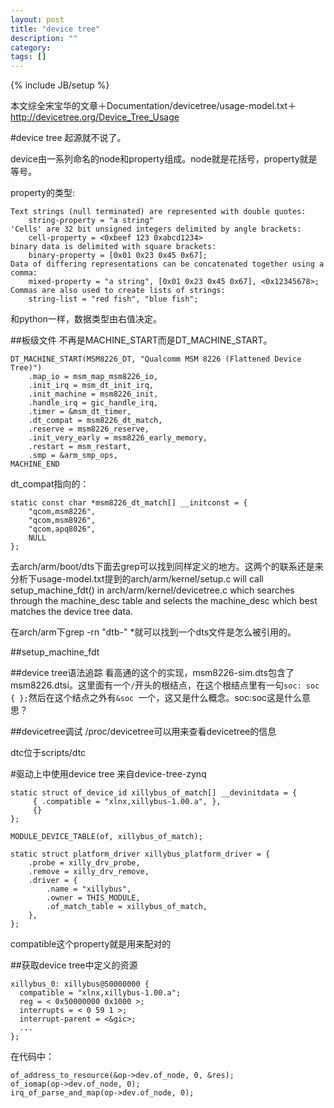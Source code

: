 ```yaml
---
layout: post
title: "device tree"
description: ""
category: 
tags: []
---
```

{% include JB/setup %}

本文综全宋宝华的文章＋Documentation/devicetree/usage-model.txt＋http://devicetree.org/Device_Tree_Usage

#device tree
起源就不说了。

device由一系列命名的node和property组成。node就是花括号，property就是等号。

property的类型:

    Text strings (null terminated) are represented with double quotes:
        string-property = "a string"
    'Cells' are 32 bit unsigned integers delimited by angle brackets:
        cell-property = <0xbeef 123 0xabcd1234>
    binary data is delimited with square brackets:
        binary-property = [0x01 0x23 0x45 0x67];
    Data of differing representations can be concatenated together using a comma:
        mixed-property = "a string", [0x01 0x23 0x45 0x67], <0x12345678>;
    Commas are also used to create lists of strings:
        string-list = "red fish", "blue fish";

和python一样，数据类型由右值决定。

##板级文件
不再是MACHINE_START而是DT_MACHINE_START。


    DT_MACHINE_START(MSM8226_DT, "Qualcomm MSM 8226 (Flattened Device Tree)")
        .map_io = msm_map_msm8226_io,
        .init_irq = msm_dt_init_irq,
        .init_machine = msm8226_init,
        .handle_irq = gic_handle_irq,
        .timer = &msm_dt_timer,
        .dt_compat = msm8226_dt_match,
        .reserve = msm8226_reserve,
        .init_very_early = msm8226_early_memory,
        .restart = msm_restart,
        .smp = &arm_smp_ops,
    MACHINE_END

dt_compat指向的：

    static const char *msm8226_dt_match[] __initconst = {
        "qcom,msm8226",
        "qcom,msm8926",
        "qcom,apq8026",
        NULL
    };

去arch/arm/boot/dts下面去grep可以找到同样定义的地方。这两个的联系还是来分析下usage-model.txt提到的arch/arm/kernel/setup.c will call setup_machine_fdt() in
arch/arm/kernel/devicetree.c which searches through the machine_desc
table and selects the machine_desc which best matches the device tree
data.

在arch/arm下grep -rn "dtb-" *就可以找到一个dts文件是怎么被引用的。

##setup_machine_fdt


##device tree语法追踪
看高通的这个的实现，msm8226-sim.dts包含了msm8226.dtsi。这里面有一个`/`开头的根结点，在这个根结点里有一句`soc: soc { };`然后在这个结点之外有`&soc `一个，这又是什么概念。soc:soc这是什么意思？

##devicetree调试
/proc/devicetree可以用来查看devicetree的信息

dtc位于scripts/dtc

#驱动上中使用device tree
来自device-tree-zynq

    static struct of_device_id xillybus_of_match[] __devinitdata = {
         { .compatible = "xlnx,xillybus-1.00.a", },
         {}
    };

    MODULE_DEVICE_TABLE(of, xillybus_of_match);

    static struct platform_driver xillybus_platform_driver = {
        .probe = xilly_drv_probe,
        .remove = xilly_drv_remove,
        .driver = {
            .name = "xillybus",
            .owner = THIS_MODULE,
            .of_match_table = xillybus_of_match,
        },
    };

compatible这个property就是用来配对的

##获取device tree中定义的资源

    xillybus_0: xillybus@50000000 {
      compatible = "xlnx,xillybus-1.00.a";
      reg = < 0x50000000 0x1000 >;
      interrupts = < 0 59 1 >;
      interrupt-parent = <&gic>;
      ...
    };

在代码中：

    of_address_to_resource(&op->dev.of_node, 0, &res);
    of_iomap(op->dev.of_node, 0);
    irq_of_parse_and_map(op->dev.of_node, 0);

